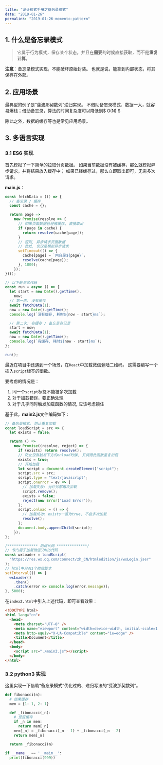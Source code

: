 ```yaml
---
title: "设计模式手册之备忘录模式"
date: "2019-01-26"
permalink: "2019-01-26-memento-pattern"
---
```


## 1. 什么是备忘录模式

> 它属于行为模式，保存某个状态，并且在**需要**的时候直接获取，而不是**重复计算**。

**注意**：备忘录模式实现，不能破坏原始封装。
也就是说，能拿到内部状态，将其保存在外部。

## 2. 应用场景

最典型的例子是“斐波那契数列”递归实现。
不借助备忘录模式，数据一大，就容易爆栈；借助备忘录，算法的时间复杂度可以降低到$ O(N) $

除此之外，数据的缓存等也是常见应用场景。

## 3. 多语言实现

### 3.1 ES6 实现

首先模拟了一下简单的拉取分页数据。
如果当前数据没有被缓存，那么就模拟异步请求，并将结果放入缓存中；
如果已经缓存过，那么立即取出即可，无需多次请求。

**main.js**：

```javascript
const fetchData = (() => {
  // 备忘录 / 缓存
  const cache = {};

  return page =>
    new Promise(resolve => {
      // 如果页面数据已经被缓存, 直接取出
      if (page in cache) {
        return resolve(cache[page]);
      }
      // 否则, 异步请求页面数据
      // 此处, 仅仅是模拟异步请求
      setTimeout(() => {
        cache[page] = `内容是${page}`;
        resolve(cache[page]);
      }, 1000);
    });
})();

// 以下是测试代码
const run = async () => {
  let start = new Date().getTime(),
    now;
  // 第一次: 没有缓存
  await fetchData(1);
  now = new Date().getTime();
  console.log(`没有缓存, 耗时${now - start}ms`);

  // 第二次: 有缓存 / 备忘录有记录
  start = now;
  await fetchData(1);
  now = new Date().getTime();
  console.log(`有缓存, 耗时${now - start}ms`);
};

run();
```

最近在项目中还遇到一个场景，在`React`中加载微信登陆二维码。
这需要编写一个插入`script`标签的函数。

要考虑的情况是：

1. 同一个`script`标签不能被多次加载
2. 对于加载错误，要正确处理
3. 对于几乎同时触发加载函数的情况, 应该考虑锁住

基于此，**main2.js**文件编码如下：

```javascript
// 备忘录模式: 防止重复加载
const loadScript = src => {
  let exists = false;

  return () =>
    new Promise((resolve, reject) => {
      if (exists) return resolve();
      // 防止没有触发下方的onload时候, 又调用此函数重复加载
      exists = true;
      // 开始加载
      let script = document.createElement("script");
      script.src = src;
      script.type = "text/javascript";
      script.onerror = ev => {
        // 加载失败: 允许外部再次加载
        script.remove();
        exists = false;
        reject(new Error("Load Error"));
      };
      script.onload = () => {
        // 加载成功: exists一直为true, 不会多次加载
        resolve();
      };
      document.body.appendChild(script);
    });
};

/************** 测试代码 **************/
// 专门用于加载微信SDK的代码
const wxLoader = loadScript(
  "https://res.wx.qq.com/connect/zh_CN/htmledition/js/wxLogin.jser"
);
// html中只有1个微信脚本
setInterval(() => {
  wxLoader()
    .then()
    .catch(error => console.log(error.message));
}, 5000);
```

在`index2.html`中引入上述代码，即可查看效果：

```html
<!DOCTYPE html>
<html lang="en">
  <head>
    <meta charset="UTF-8" />
    <meta name="viewport" content="width=device-width, initial-scale=1.0" />
    <meta http-equiv="X-UA-Compatible" content="ie=edge" />
    <title>Document</title>
  </head>
  <body>
    <script src="./main2.js"></script>
  </body>
</html>
```

### 3.2 python3 实现

这里实现一下借助“备忘录模式”优化过的、递归写法的“斐波那契数列”。

```python
def fibonacci(n):
  # 结果缓存
  mem = {1: 1, 2: 1}

  def _fibonacci(_n):
    # 是否缓存
    if _n in mem:
      return mem[_n]
    mem[_n] = _fibonacci(_n - 1) + _fibonacci(_n - 2)
    return mem[_n]

  return _fibonacci(n)

if __name__ == '__main__':
  print(fibonacci(999))
```
